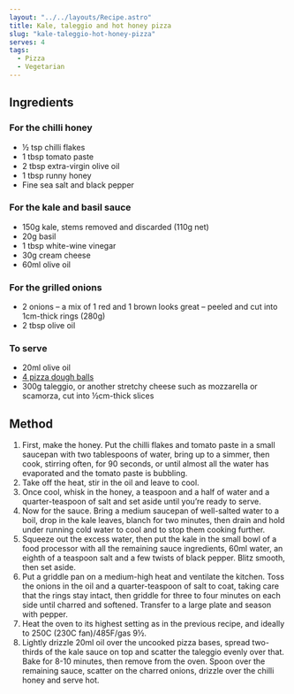 ```yaml
---
layout: "../../layouts/Recipe.astro"
title: Kale, taleggio and hot honey pizza
slug: "kale-taleggio-hot-honey-pizza"
serves: 4
tags:
  - Pizza
  - Vegetarian
---
```


## Ingredients

### For the chilli honey

- ½ tsp chilli flakes
- 1 tbsp tomato paste
- 2 tbsp extra-virgin olive oil
- 1 tbsp runny honey
- Fine sea salt and black pepper

### For the kale and basil sauce

- 150g kale, stems removed and discarded (110g net)
- 20g basil
- 1 tbsp white-wine vinegar
- 30g cream cheese
- 60ml olive oil

### For the grilled onions

- 2 onions – a mix of 1 red and 1 brown looks great – peeled and cut into 1cm-thick rings (280g)
- 2 tbsp olive oil

### To serve

- 20ml olive oil
- [4 pizza dough balls](https://pizza-dough.euans.space/pizza/4/)
- 300g taleggio, or another stretchy cheese such as mozzarella or scamorza, cut into ½cm-thick slices

## Method

1. First, make the honey. Put the chilli flakes and tomato paste in a small saucepan with two tablespoons of water, bring up to a simmer, then cook, stirring often, for 90 seconds, or until almost all the water has evaporated and the tomato paste is bubbling.
1. Take off the heat, stir in the oil and leave to cool.
1. Once cool, whisk in the honey, a teaspoon and a half of water and a quarter-teaspoon of salt and set aside until you’re ready to serve.
1. Now for the sauce. Bring a medium saucepan of well-salted water to a boil, drop in the kale leaves, blanch for two minutes, then drain and hold under running cold water to cool and to stop them cooking further.
1. Squeeze out the excess water, then put the kale in the small bowl of a food processor with all the remaining sauce ingredients, 60ml water, an eighth of a teaspoon salt and a few twists of black pepper. Blitz smooth, then set aside.
1. Put a griddle pan on a medium-high heat and ventilate the kitchen. Toss the onions in the oil and a quarter-teaspoon of salt to coat, taking care that the rings stay intact, then griddle for three to four minutes on each side until charred and softened. Transfer to a large plate and season with pepper.
1. Heat the oven to its highest setting as in the previous recipe, and ideally to 250C (230C fan)/485F/gas 9½.
1. Lightly drizzle 20ml oil over the uncooked pizza bases, spread two-thirds of the kale sauce on top and scatter the taleggio evenly over that. Bake for 8-10 minutes, then remove from the oven. Spoon over the remaining sauce, scatter on the charred onions, drizzle over the chilli honey and serve hot.
